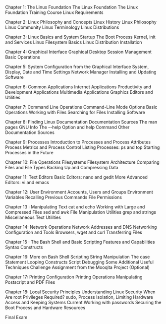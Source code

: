 Chapter 1: The Linux Foundation
  The Linux Foundation
  The Linux Foundation Training
  Course Linux Requirements

 Chapter 2: Linux Philosophy and Concepts
  Linux History
  Linux Philosophy
  Linux Community
  Linux Terminology
  Linux Distributions

  Chapter 3: Linux Basics and System Startup
  The Boot Process
  Kernel, init and Services
  Linux Filesystem Basics
  Linux Distribution Installation

  Chapter 4: Graphical Interface
  Graphical Desktop
  Session Management
  Basic Operations

  Chapter 5: System Configuration from the Graphical Interface
  System, Display, Date and Time Settings
  Network Manager
  Installing and Updating Software

  Chapter 6: Common Applications
  Internet Applications
  Productivity and Development Applications
  Multimedia Applications
  Graphics Editors and Utilities

  Chapter 7: Command Line Operations
  Command-Line Mode Options
  Basic Operations
  Working with Files
  Searching for Files
  Installing Software

  Chapter 8: Finding Linux Documentation
  Documentation Sources
  The man pages
  GNU Info
  The --help Option and help Command
  Other Documentation Sources

  Chapter 9: Processes
  Introduction to Processes and Process Attributes
  Process Metrics and Process Control
  Listing Processes: ps and top
  Starting Processes in the Future

  Chapter 10: File Operations
  Filesystems
  Filesystem Architecture
  Comparing Files and File Types
  Backing Up and Compressing Data

  Chapter 11: Text Editors
  Basic Editors: nano and gedit
  More Advanced Editors: vi and emacs

  Chapter 12: User Environment
  Accounts, Users and Groups
  Environment Variables
  Recalling Previous Commands
  File Permissions

   Chapter 13 : Manipulating Text
  cat and echo
  Working with Large and Compressed Files
  sed and awk
  File Manipulation Utilities
  grep and strings
  Miscellaneous Text Utilities

  Chapter 14: Network Operations
  Network Addresses and DNS
  Networking Configuration and Tools
  Browsers, wget and curl
  Transferring Files

  Chapter 15 : The Bash Shell and Basic Scripting
  Features and Capabilities
  Syntax
  Constructs

  Chapter 16: More on Bash Shell Scripting
  String Manipulation
  The case Statement
  Looping Constructs
  Script Debugging
  Some Additional Useful Techniques
  Challenge Assignment from the Mooqita Project (Optional)

  Chapter 17: Printing
  Configuration
  Printing Operations
  Manipulating Postscript and PDF Files

  Chapter 18: Local Security Principles
  Understanding Linux Security
  When Are root Privileges Required?
  sudo, Process Isolation, Limiting Hardware Access and Keeping Systems Current
  Working with passwords
  Securing the Boot Process and Hardware Resources

  Final Exam
